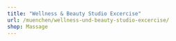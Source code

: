 ```yaml
---
title: "Wellness & Beauty Studio Excercise"
url: /muenchen/wellness-und-beauty-studio-excercise/
shop: Massage
---
```

